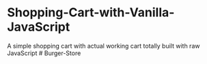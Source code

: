 # Shopping-Cart-with-Vanilla-JavaScript

A simple shopping cart with actual working cart totally built with raw JavaScript
#   B u r g e r - S t o r e  
 